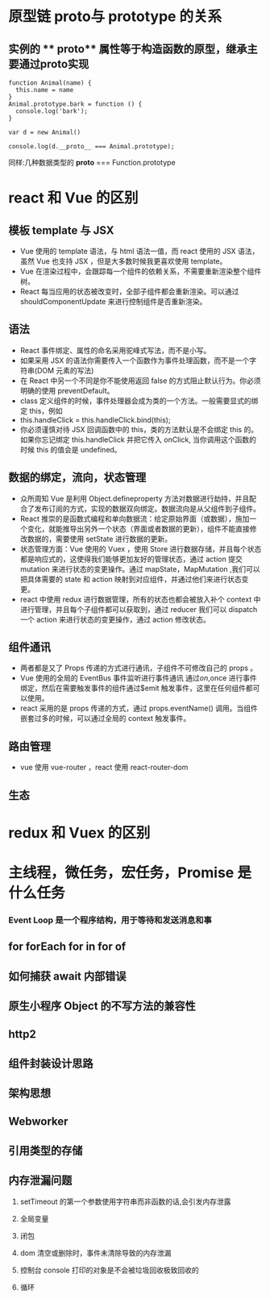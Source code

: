 # 原型链 **proto**与 prototype 的关系

## 实例的 ** proto** 属性等于构造函数的原型，继承主要通过**proto**实现

```
function Animal(name) {
  this.name = name
}
Animal.prototype.bark = function () {
  console.log('bark');
}

var d = new Animal()

console.log(d.__proto__ === Animal.prototype);
```

同样:几种数据类型的 **proto** === Function.prototype

# react 和 Vue 的区别

## 模板 template 与 JSX

-   Vue 使用的 template 语法，与 html 语法一值，而 react 使用的 JSX 语法，虽然 Vue 也支持 JSX ，但是大多数时候我更喜欢使用 template。
-   Vue 在渲染过程中，会跟踪每一个组件的依赖关系，不需要重新渲染整个组件树。
-   React 每当应用的状态被改变时，全部子组件都会重新渲染。可以通过 shouldComponentUpdate 来进行控制组件是否重新渲染。

## 语法

-   React 事件绑定、属性的命名采用驼峰式写法，而不是小写。
-   如果采用 JSX 的语法你需要传入一个函数作为事件处理函数，而不是一个字符串(DOM 元素的写法)
-   在 React 中另一个不同是你不能使用返回 false 的方式阻止默认行为。你必须明确的使用 preventDefault。
-   class 定义组件的时候，事件处理器会成为类的一个方法。一般需要显式的绑定 this，例如
-   this.handleClick = this.handleClick.bind(this);
-   你必须谨慎对待 JSX 回调函数中的 this，类的方法默认是不会绑定 this 的。如果你忘记绑定 this.handleClick 并把它传入 onClick, 当你调用这个函数的时候 this 的值会是 undefined。

## 数据的绑定，流向，状态管理

-   众所周知 Vue 是利用 Object.defineproperty 方法对数据进行劫持，并且配合了发布订阅的方式，实现的数据双向绑定。数据流向是从父组件到子组件。
-   React 推崇的是函数式编程和单向数据流：给定原始界面（或数据），施加一个变化，就能推导出另外一个状态（界面或者数据的更新），组件不能直接修改数据的，需要使用 setState 进行数据的更新。
-   状态管理方面：Vue 使用的 Vuex ，使用 Store 进行数据存储，并且每个状态都是响应式的，这使得我们能够更加友好的管理状态，通过 action 提交 mutation 来进行状态的变更操作。通过 mapState，MapMutation ,我们可以把具体需要的 state 和 action 映射到对应组件，并通过他们来进行状态变更。
-   react 中使用 redux 进行数据管理，所有的状态也都会被放入补个 context 中进行管理，并且每个子组件都可以获取到，通过 reducer 我们可以 dispatch 一个 action 来进行状态的变更操作，通过 action 修改状态。

## 组件通讯

-   两者都是又了 Props 传递的方式进行通讯，子组件不可修改自己的 props 。
-   Vue 使用的全局的 EventBus 事件监听进行事件通讯 通过$on,$once 进行事件绑定，然后在需要触发事件的组件通过\$emit 触发事件，这里在任何组件都可以使用。
-   react 采用的是 props 传递的方式，通过 props.eventName() 调用。当组件嵌套过多的时候，可以通过全局的 context 触发事件。

## 路由管理

-   vue 使用 vue-router ，react 使用 react-router-dom

## 生态

# redux 和 Vuex 的区别

# 主线程，微任务，宏任务，Promise 是什么任务

### Event Loop 是一个程序结构，用于等待和发送消息和事

## for forEach for in for of

## 如何捕获 await 内部错误

## 原生小程序 Object 的不写方法的兼容性

## http2







## 组件封装设计思路

## 架构思想

## Webworker


## 引用类型的存储

## 内存泄漏问题

1. setTimeout 的第一个参数使用字符串而非函数的话,会引发内存泄露

2. 全局变量

3. 闭包

4. dom 清空或删除时，事件未清除导致的内存泄漏

5. 控制台 console 打印的对象是不会被垃圾回收极致回收的

6. 循环
